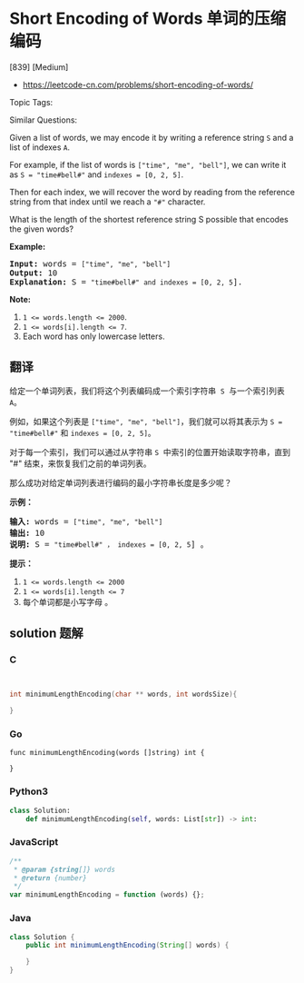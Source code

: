 # Short Encoding of Words 单词的压缩编码

[839] [Medium]

- https://leetcode-cn.com/problems/short-encoding-of-words/

Topic Tags:

Similar Questions:

Given a list of words, we may encode it by writing a reference string `S` and a list of indexes `A`.

For example, if the list of words is `["time", "me", "bell"]`, we can write it as `S = "time#bell#"` and `indexes = [0, 2, 5]`.

Then for each index, we will recover the word by reading from the reference string from that index until we reach a `"#"` character.

What is the length of the shortest reference string S possible that encodes the given words?

**Example:**

<pre><strong>Input:</strong> words = <code>["time", "me", "bell"]</code>
<strong>Output:</strong> 10
<strong>Explanation:</strong> S = <code>"time#bell#" and indexes = [0, 2, 5</code>].
</pre>

**Note:**

1.  `1 <= words.length <= 2000`.
2.  `1 <= words[i].length <= 7`.
3.  Each word has only lowercase letters.

## 翻译

给定一个单词列表，我们将这个列表编码成一个索引字符串  `S`  与一个索引列表 `A`。

例如，如果这个列表是 `["time", "me", "bell"]`，我们就可以将其表示为 `S = "time#bell#"` 和 `indexes = [0, 2, 5]`。

对于每一个索引，我们可以通过从字符串 `S`  中索引的位置开始读取字符串，直到 "#" 结束，来恢复我们之前的单词列表。

那么成功对给定单词列表进行编码的最小字符串长度是多少呢？

**示例：**

<pre><strong>输入:</strong> words = <code>["time", "me", "bell"]</code>
<strong>输出:</strong> 10
<strong>说明:</strong> S = <code>"time#bell#" ， indexes = [0, 2, 5</code>] 。
</pre>

**提示：**

1.  `1 <= words.length <= 2000`
2.  `1 <= words[i].length <= 7`
3.  每个单词都是小写字母 。

## solution 题解

### C

```c


int minimumLengthEncoding(char ** words, int wordsSize){

}


```

### Go

```golang
func minimumLengthEncoding(words []string) int {

}
```

### Python3

```python
class Solution:
    def minimumLengthEncoding(self, words: List[str]) -> int:

```

### JavaScript

```javascript
/**
 * @param {string[]} words
 * @return {number}
 */
var minimumLengthEncoding = function (words) {};
```

### Java

```java
class Solution {
    public int minimumLengthEncoding(String[] words) {

    }
}
```
